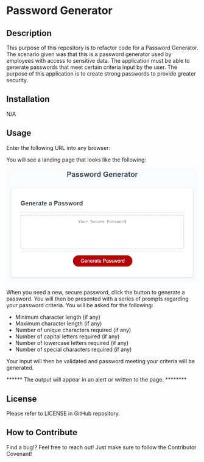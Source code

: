# Password Generator 

## Description 

This purpose of this repository is to refactor code for a Password Generator. The scenario given was that this is a password generator used by employees with access to sensitive data. The application must be able to generate passwords that meet certain criteria input by the user. The purpose of this application is to create strong passwords to provide greater security. 

## Installation 

N/A

## Usage

Enter the following URL into any browser: 

You will see a landing page that looks like the following: 

<img src = "./Assets/03-javascript-challenge-demo.png" alt = "Screenshot of landing page.">

When you need a new, secure password, click the button to generate a password. You will then be presented with a series of prompts regarding your password criteria. You will be asked for the following: 

- Minimum character length (if any)
- Maximum character length (if any)
- Number of unique characters required (if any)
- Number of capital letters required (if any)
- Number of lowercase letters required (if any)
- Number of special characters required (if any)

Your input will then be validated and password meeting your criteria will be generated. 

****** The output will appear in an alert or written to the page. ********

## License 

Please refer to LICENSE in GitHub repository. 

## How to Contribute

Find a bug!? Feel free to reach out! Just make sure to follow the Contributor Covenant!



